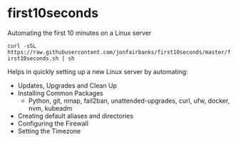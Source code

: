# first10seconds

Automating the first 10 minutes on a Linux server

`curl -sSL https://raw.githubusercontent.com/jonfairbanks/first10seconds/master/first10seconds.sh | sh`

Helps in quickly setting up a new Linux server by automating:
- Updates, Upgrades and Clean Up
- Installing Common Packages
    - Python, git, nmap, fail2ban, unattended-upgrades, curl, ufw, docker, nvm, kubeadm
- Creating default aliases and directories
- Configuring the Firewall
- Setting the Timezone